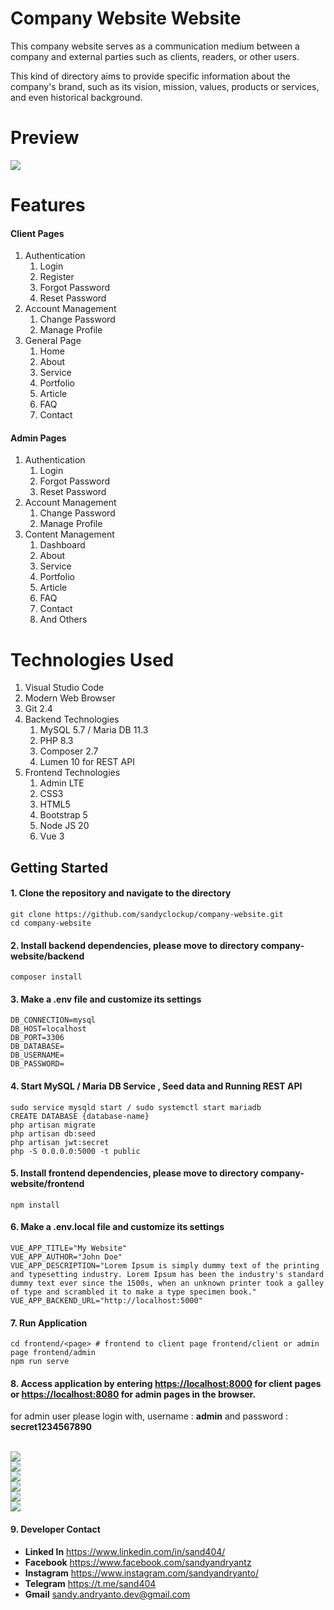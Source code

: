 # Company Website Website

<p>
   This company website serves as a communication medium between a company and external parties such as clients, readers, or other users. 
</p>
<p>
	This kind of directory aims to provide specific information about the company's brand, such as its vision, mission, values, products or services, and even historical background.
</p> 

# Preview

<img src="screenshots/home.png">


# Features

<h4>Client Pages</h4>
<ol type="1">
	<li>
		Authentication
		<ol type="1">
			<li>Login</li>
			<li>Register</li>
			<li>Forgot Password</li>
			<li>Reset Password</li>
		</ol>
	</li>
	<li>
		Account Management
		<ol type="1">
			<li>Change Password</li>
			<li>Manage Profile</li>
		</ol>
	</li>
	<li>
		General Page
		<ol type="1">
			<li>Home</li>
			<li>About</li>
			<li>Service</li>
			<li>Portfolio</li>
			<li>Article</li>
			<li>FAQ</li>
			<li>Contact</li>
		</ol>
	</li>
</ol>

<h4>Admin Pages</h4>
<ol type="1">
	<li>
		Authentication
		<ol type="1">
			<li>Login</li>
			<li>Forgot Password</li>
			<li>Reset Password</li>
		</ol>
	</li>
	<li>
		Account Management
		<ol type="1">
			<li>Change Password</li>
			<li>Manage Profile</li>
		</ol>
	</li>
	<li>
		Content Management
		<ol type="1">
			<li>Dashboard</li>
			<li>About</li>
			<li>Service</li>
			<li>Portfolio</li>
			<li>Article</li>
			<li>FAQ</li>
			<li>Contact</li>
			<li>And Others</li>
		</ol>
	</li>
</ol>




# Technologies Used

<ol type="1">
	<li>Visual Studio Code</li>
	<li>Modern Web Browser</li>
	<li>Git 2.4</li>
	<li>
		Backend Technologies
		<ol type="1">
			<li>MySQL 5.7 / Maria DB 11.3</li>
			<li>PHP 8.3</li>
			<li>Composer 2.7</li>
			<li>Lumen 10 for REST API </li>
		</ol>
	</li>
	<li>
		Frontend Technologies
		<ol type="1">
			<li>Admin LTE</li>
			<li>CSS3</li>
			<li>HTML5</li>
			<li>Bootstrap 5</li>
			<li>Node JS 20</li>
			<li>Vue 3</li>
		</ol>
	</li>
</ol>

## Getting Started
#### 1. Clone the repository and navigate to the directory
```shell
git clone https://github.com/sandyclockup/company-website.git
cd company-website
```

#### 2. Install backend dependencies, please move to directory company-website/backend
```shell
composer install
```

#### 3. Make a .env file and customize its settings 
```shell
DB_CONNECTION=mysql
DB_HOST=localhost
DB_PORT=3306
DB_DATABASE=
DB_USERNAME=
DB_PASSWORD=
```

#### 4. Start MySQL / Maria DB Service , Seed data and Running REST API
```shell
sudo service mysqld start / sudo systemctl start mariadb
CREATE DATABASE {database-name}
php artisan migrate
php artisan db:seed
php artisan jwt:secret
php -S 0.0.0.0:5000 -t public
```

#### 5. Install frontend dependencies, please move to directory company-website/frontend
```shell
npm install
```

#### 6. Make a .env.local file and customize its settings 
```shell
VUE_APP_TITLE="My Website"
VUE_APP_AUTHOR="John Doe"
VUE_APP_DESCRIPTION="Lorem Ipsum is simply dummy text of the printing and typesetting industry. Lorem Ipsum has been the industry's standard dummy text ever since the 1500s, when an unknown printer took a galley of type and scrambled it to make a type specimen book."
VUE_APP_BACKEND_URL="http://localhost:5000"
```

#### 7. Run Application 
```shell
cd frontend/<page> # frontend to client page frontend/client or admin page frontend/admin
npm run serve
```

#### 8. Access application by entering [https://localhost:8000](https://localhost:8000) for client pages or [https://localhost:8080](https://localhost:8080) for admin pages in the browser. 
 
<p>
   for admin user please login with, username : <strong>admin</strong> and password : <strong>secret1234567890</strong>
</p>

<br/>
<img src="screenshots/login.png">
<br/>
<img src="screenshots/register.png">
<br/>
<img src="screenshots/blog.png">
</br>
<img src="screenshots/portfolio.png">
<br/>
<img src="screenshots/admin1.png">
<br/>
<img src="screenshots/admin2.png">

#### 9. Developer Contact
<ul>
	<li>
		<strong>Linked In</strong> <a target="_blank" href="https://www.linkedin.com/in/sand404/">https://www.linkedin.com/in/sand404/</a>
	</li>
	<li>
		<strong>Facebook</strong> <a target="_blank" href="https://www.facebook.com/sandyandryantz">https://www.facebook.com/sandyandryantz</a>
	</li>
	<li>
		<strong>Instagram</strong> <a target="_blank" href="https://www.instagram.com/sandyandryanto/">https://www.instagram.com/sandyandryanto/</a>
	</li>
	<li>
		<strong>Telegram</strong> <a target="_blank" href="https://t.me/sand404">https://t.me/sand404</a>
	</li>
	<li>
		<strong>Gmail</strong> <a  href="mailto:sandy.andryanto.dev@gmail.com">sandy.andryanto.dev@gmail.com</a>
	</li>
</ul>